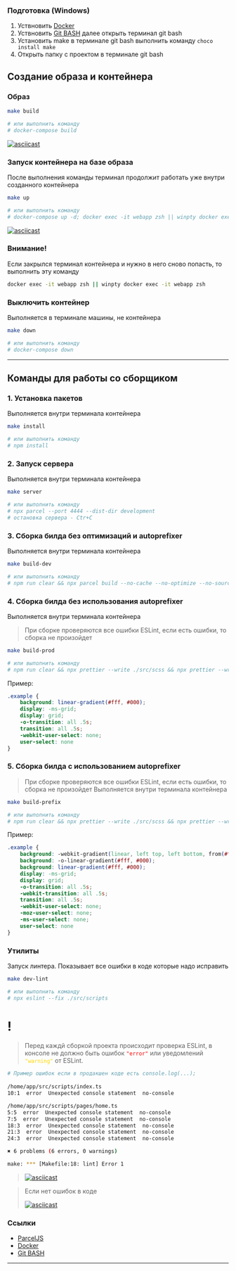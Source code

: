 ### Подготовка (Windows)
1. Уствновить [Docker](https://www.docker.com/get-started/)
2. Уствновить [Git BASH](https://gitforwindows.org) далее открыть терминал git bash 
3. Установить make в терминале git bash выполнить команду ```choco install make```
4. Открыть папку с проектом в терминале git bash



## Создание образа и контейнера

### Образ
```bash
make build

# или выполнить команду 
# docker-compose build
```
[![asciicast](https://asciinema.org/a/8ceLqSVqB4VvB68hlivoOQAPh.svg)](https://asciinema.org/a/8ceLqSVqB4VvB68hlivoOQAPh)

### Запуск контейнера на базе образа
После выполнения команды терминал продолжит работать уже внутри созданного контейнера
```bash
make up

# или выполнить команду
# docker-compose up -d; docker exec -it webapp zsh || winpty docker exec -it webapp zsh
```
[![asciicast](https://asciinema.org/a/PhFBstDo8t0IQpwxMxghcqlht.svg)](https://asciinema.org/a/PhFBstDo8t0IQpwxMxghcqlht)

### Внимание!
Если закрылся терминал контейнера и нужно в него сново попасть, то выполнить эту команду
```bash
docker exec -it webapp zsh || winpty docker exec -it webapp zsh
```

### Выключить контейнер
Выполняется в терминале машины, не контейнера
```bash
make down

# или выполнить команду
# docker-compose down
```

----

## Команды для работы со сборщиком

### 1. Установка пакетов
Выполняется внутри терминала контейнера
```bash
make install

# или выполнить команду
# npm install
```

### 2. Запуск сервера
Выполняется внутри терминала контейнера
```bash
make server

# или выполнить команду
# npx parcel --port 4444 --dist-dir development
# остановка сервера - Ctr+C
```

### 3. Сборка билда без оптимизаций и autoprefixer
Выполняется внутри терминала контейнера
```bash
make build-dev

# или выполнить команду
# npm run clear && npx parcel build --no-cache --no-optimize --no-source-maps --public-url ./
```

### 4. Сборка билда без использования autoprefixer
Выполняется внутри терминала контейнера
> При сборке проверяются все ошибки ESLint, если есть ошибки, то сборка не произойдет
```bash
make build-prod

# или выполнить команду
# npm run clear && npx prettier --write ./src/scss && npx prettier --write ./src/scripts && npx eslint --fix ./src/scripts && npx parcel build --no-cache --public-url ./
```

Пример:
```css
.example {
    background: linear-gradient(#fff, #000);
    display: -ms-grid;
    display: grid;
    -o-transition: all .5s;
    transition: all .5s;
    -webkit-user-select: none;
    user-select: none
}
```

### 5. Сборка билда c использованием autoprefixer
> При сборке проверяются все ошибки ESLint, если есть ошибки, то сборка не произойдет
Выполняется внутри терминала контейнера
```bash
make build-prefix

# или выполнить команду
# npm run clear && npx prettier --write ./src/scss && npx prettier --write ./src/scripts && npx eslint --fix ./src/scripts && npx parcel build --no-cache --public-url ./ && npm run prefixer
```

Пример:
```css
.example {
    background: -webkit-gradient(linear, left top, left bottom, from(#fff), to(#000));
    background: -o-linear-gradient(#fff, #000);
    background: linear-gradient(#fff, #000);
    display: -ms-grid;
    display: grid;
    -o-transition: all .5s;
    -webkit-transition: all .5s;
    transition: all .5s;
    -webkit-user-select: none;
    -moz-user-select: none;
    -ms-user-select: none;
    user-select: none
}
```

### Утилиты
Запуск линтера. Показывает все ошибки в коде которые надо исправить
```bash
make dev-lint

# или выполнить команду
# npx eslint --fix ./src/scripts
```

# !
> Перед каждй сборкой проекта происходит проверка ESLint,
> в консоле не должно быть ошибок <code style="color:red">"error"</code>
> или уведомлений <code style="color:gold">"warning"</code> от ESLint.

```bash
# Пример ошибок если в продакшен коде есть console.log(...);
 
/home/app/src/scripts/index.ts
10:1  error  Unexpected console statement  no-console

/home/app/src/scripts/pages/home.ts
5:5  error  Unexpected console statement  no-console
7:5  error  Unexpected console statement  no-console
18:3  error  Unexpected console statement  no-console
21:3  error  Unexpected console statement  no-console
24:3  error  Unexpected console statement  no-console

✖ 6 problems (6 errors, 0 warnings)

make: *** [Makefile:18: lint] Error 1
```
> [![asciicast](https://asciinema.org/a/ZEQntepzVe6q8ydUkE5DV4wTb.svg)](https://asciinema.org/a/ZEQntepzVe6q8ydUkE5DV4wTb)


> Если нет ошибок в коде
> 
> [![asciicast](https://asciinema.org/a/v9dBV9U7zmkOfJNPksKHLyjhx.svg)](https://asciinema.org/a/v9dBV9U7zmkOfJNPksKHLyjhx)

### Ссылки
- [ParcelJS](https://parceljs.org/getting-started/webapp)
- [Docker](https://www.docker.com/get-started/)
- [Git BASH](https://gitforwindows.org)

---

